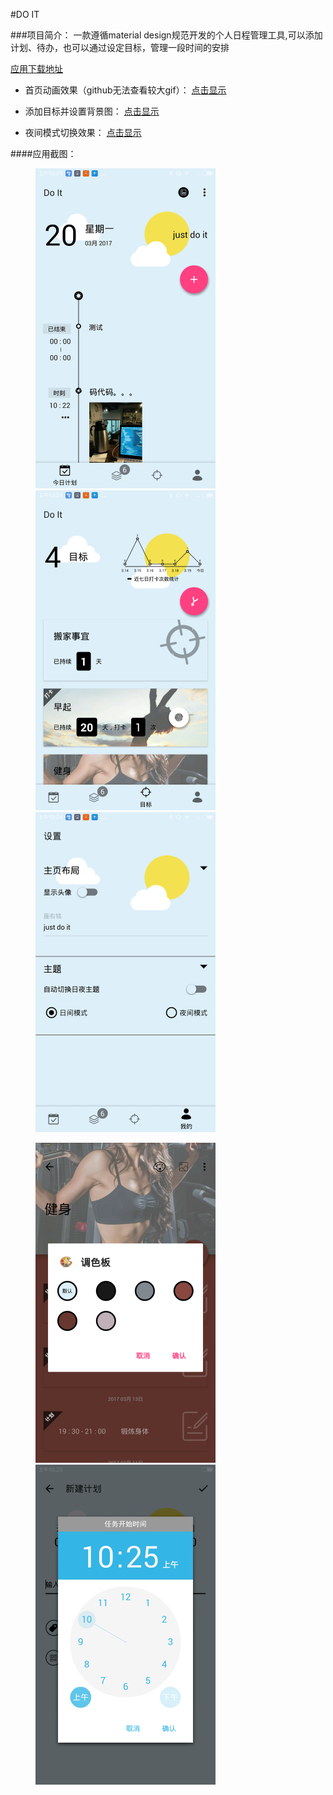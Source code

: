 #DO IT


###项目简介：
一款遵循material design规范开发的个人日程管理工具,可以添加计划、待办，也可以通过设定目标，管理一段时间的安排

[应用下载地址](http://fir.im/dvsc)

- 首页动画效果（github无法查看较大gif）：
[点击显示](http://generalcomponent.oss-cn-shanghai.aliyuncs.com/2017-03-19%2023_46_58.gif)

- 添加目标并设置背景图：
[点击显示](http://generalcomponent.oss-cn-shanghai.aliyuncs.com/2017-03-20%2009_40_37.gif)
- 夜间模式切换效果：
[点击显示](http://generalcomponent.oss-cn-shanghai.aliyuncs.com/2017-03-20%2009_55_33.gif)

####应用截图：
<figure class="third">
	<img src="/screenshot/Screenshot_2017-03-20-10-23-29.png" style="zoom:50%">
	<img src="/screenshot/Screenshot_2017-03-20-10-24-15.png" style="zoom:50%">
	<img src="/screenshot/Screenshot_2017-03-20-10-24-18.png" style="zoom:50%">
</figure>

<figure class="two">
	<img src="/screenshot/Screenshot_2017-03-20-10-24-54.png" style="zoom:50%">
	<img src="/screenshot/Screenshot_2017-03-20-10-25-35.png" style="zoom:50%">
</figure>